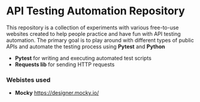 # API Testing Automation Repository

This repository is a collection of experiments with various free-to-use websites created to help people practice and have fun with API testing automation. 
The primary goal is to play around with different types of public APIs and automate the testing process using **Pytest** and **Python** 

- **Pytest** for writing and executing automated test scripts
- **Requests lib** for sending HTTP requests

### Webistes used
- **Mocky** https://designer.mocky.io/

